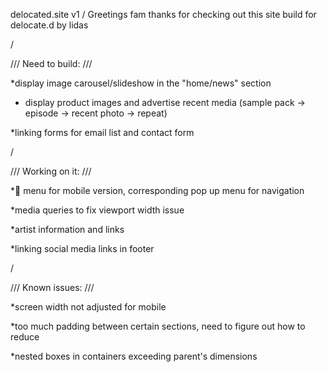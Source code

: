 delocated.site  v1 /
Greetings fam thanks for checking out this site build for delocate.d by lidas

/

/// Need to build: ///

*display image carousel/slideshow  in the "home/news" section
  - display product images and advertise recent media (sample pack -> episode -> recent photo -> repeat)

*linking forms for email list and contact form

/

/// Working on it: ///

*:hamburger: menu for mobile version, corresponding pop up menu for navigation

*media queries to fix viewport width issue

*artist information and links

*linking social media links in footer

/

/// Known issues: ///

*screen width not adjusted for mobile

*too much padding between certain sections, need to figure out how to reduce 

*nested boxes in containers exceeding parent's dimensions




